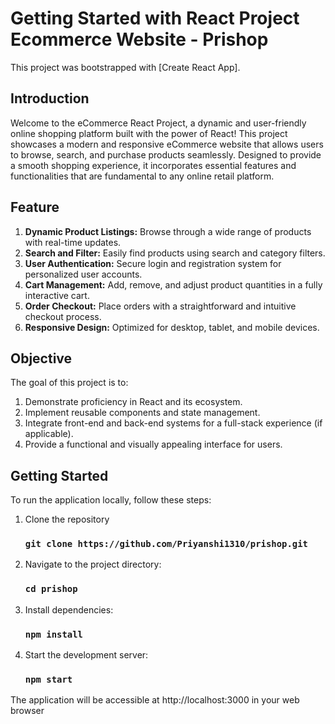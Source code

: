 # Getting Started with React Project Ecommerce Website - Prishop

This project was bootstrapped with [Create React App].

## Introduction

Welcome to the eCommerce React Project, a dynamic and user-friendly online shopping platform built with the power of React! This project showcases a modern and responsive eCommerce website that allows users to browse, search, and purchase products seamlessly. Designed to provide a smooth shopping experience, it incorporates essential features and functionalities that are fundamental to any online retail platform.

## Feature
1. **Dynamic Product Listings:** Browse through a wide range of products with real-time updates.
2. **Search and Filter:** Easily find products using search and category filters.
3. **User Authentication:** Secure login and registration system for personalized user accounts.
4. **Cart Management:** Add, remove, and adjust product quantities in a fully interactive cart.
5. **Order Checkout:** Place orders with a straightforward and intuitive checkout process.
6. **Responsive Design:** Optimized for desktop, tablet, and mobile devices.

## Objective

The goal of this project is to:

1. Demonstrate proficiency in React and its ecosystem.
2. Implement reusable components and state management.
3. Integrate front-end and back-end systems for a full-stack experience (if applicable).
4. Provide a functional and visually appealing interface for users.

## Getting Started
To run the application locally, follow these steps:
1. Clone the repository
   ### `git clone https://github.com/Priyanshi1310/prishop.git`
2. Navigate to the project directory:
   ### `cd prishop`
3. Install dependencies:
   ### `npm install`
4. Start the development server:
   ### `npm start`

The application will be accessible at http://localhost:3000 in your web browser
